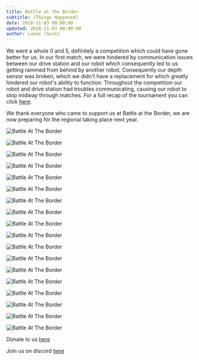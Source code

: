 ```yaml
---
title: Battle at the Border
subtitle: (Things Happened)
date: 2018-11-03 00:00:00
updated: 2018-11-03 00:00:00
author: Lukas (Sure)
---
```

We went a whole 0 and 5, definitely a competition which could have gone better for us. In our first match, we
were hindered by communication issues between our drive station and our robot which consequently led to us
getting rammed from behind by another robot. Consequently our depth sensor was broken, which we didn't have a
replacement for which greatly hindered our robot's ability to function. Throughout
the competition our robot and drive station had troubles communicating, causing our robot to stop midway
through matches. For a full recap of the tournament you can click <a href = "https://www.thebluealliance.com/event/2018cabb">here</a>.

We thank everyone who came to support us at Battle at the Border, we are now preparing for the
regional taking place next year.

![Battle At The Border](/images/battle-At-The-Border/5733.jpg)

![Battle At The Border](/images/battle-At-The-Border/5734.jpg)

![Battle At The Border](/images/battle-At-The-Border/IMG_20181020_073801530.jpg)

![Battle At The Border](/images/battle-At-The-Border/IMG_20181020_080601627.jpg)

![Battle At The Border](/images/battle-At-The-Border/thing1.jpg)

![Battle At The Border](/images/battle-At-The-Border/thing2.jpg)

![Battle At The Border](/images/battle-At-The-Border/thing3.jpg)

![Battle At The Border](/images/battle-At-The-Border/thing4.jpg)

![Battle At The Border](/images/battle-At-The-Border/thing5.jpg)

![Battle At The Border](/images/battle-At-The-Border/thing6.jpg)

![Battle At The Border](/images/battle-At-The-Border/thing7.jpg)

![Battle At The Border](/images/battle-At-The-Border/thing8.jpg)

![Battle At The Border](/images/battle-At-The-Border/thing9.jpg)

![Battle At The Border](/images/battle-At-The-Border/thing10.jpg)

![Battle At The Border](/images/battle-At-The-Border/thing11.jpg)

![Battle At The Border](/images/battle-At-The-Border/thing12.jpg)

![Battle At The Border](/images/battle-At-The-Border/thing13.jpg)

![Battle At The Border](/images/battle-At-The-Border/thing14.jpg)

Donate to us <a href="https://thefoundationoflajollahigh.formstack.com/forms/academic_robotics_team">here</a>

Join us on discord <a href="https://discordapp.com/invite/RshDdxa">here</a>
